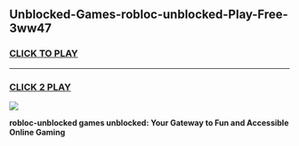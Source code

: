
## Unblocked-Games-robloc-unblocked-Play-Free-3ww47
<h3>
<a href="https://premium76.site?title=robloc-unblocked&ref=12A">CLICK TO PLAY</a></h3>
<hr>

<h3>
<a href="https://premium76.site?title=robloc-unblocked&ref=12A">CLICK 2 PLAY</a>
  
</h3>

<a href="https://premium76.site?title=robloc-unblocked&ref=12A"><img src="https://clearcache.store/games.png"></a>


**robloc-unblocked games unblocked: Your Gateway to Fun and Accessible Online Gaming**
